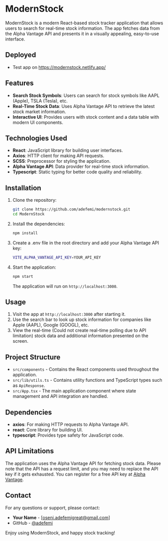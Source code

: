 # ModernStock

ModernStock is a modern React-based stock tracker application that allows users to search for real-time stock information. The app fetches data from the Alpha Vantage API and presents it in a visually appealing, easy-to-use interface.

## Deployed
- Test app on https://modernstock.netlify.app/

## Features

- **Search Stock Symbols**: Users can search for stock symbols like AAPL (Apple), TSLA (Tesla), etc.
- **Real-Time Stock Data**: Uses Alpha Vantage API to retrieve the latest stock market information.
- **Interactive UI**: Provides users with stock content and a data table with modern UI components.

## Technologies Used

- **React**: JavaScript library for building user interfaces.
- **Axios**: HTTP client for making API requests.
- **SCSS**: Preprocessor for styling the application.
- **Alpha Vantage API**: Data provider for real-time stock information.
- **Typescript**: Static typing for better code quality and reliability.

## Installation

1. Clone the repository:

   ```sh
   git clone https://github.com/adefemi/modernstock.git
   cd ModernStock
   ```

2. Install the dependencies:

   ```sh
   npm install
   ```

3. Create a .env file in the root directory and add your Alpha Vantage API key:

    ```sh
    VITE_ALPHA_VANTAGE_API_KEY=YOUR_API_KEY
    ```

4. Start the application:

   ```sh
   npm start
   ```

   The application will run on `http://localhost:3000`.

## Usage

1. Visit the app at `http://localhost:3000` after starting it.
2. Use the search bar to look up stock information for companies like Apple (AAPL), Google (GOOGL), etc.
3. View the real-time (Could not create real-time polling due to API limitation) stock data and additional information presented on the screen.

## Project Structure

- `src/components` - Contains the React components used throughout the application.
- `src/lib/utils.ts` - Contains utility functions and TypeScript types such as `ApiResponse`.
- `src/App.tsx` - The main application component where state management and API integration are handled.

## Dependencies

- **axios**: For making HTTP requests to Alpha Vantage API.
- **react**: Core library for building UI.
- **typescript**: Provides type safety for JavaScript code.

## API Limitations

The application uses the Alpha Vantage API for fetching stock data. Please note that the API has a request limit, and you may need to replace the API key if it gets exhausted. You can register for a free API key at [Alpha Vantage](https://www.alphavantage.co/support/#api-key).


## Contact

For any questions or support, please contact:

- **Your Name** - [oseni.adefemigreat@gmail.com]
- GitHub - [@adefemi](https://github.com/adefemi)

Enjoy using ModernStock, and happy stock tracking!

